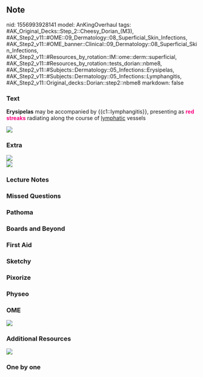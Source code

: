 ## Note
nid: 1556993928141
model: AnKingOverhaul
tags: #AK_Original_Decks::Step_2::Cheesy_Dorian_(M3), #AK_Step2_v11::#OME::09_Dermatology::08_Superficial_Skin_Infections, #AK_Step2_v11::#OME_banner::Clinical::09_Dermatology::08_Superficial_Skin_Infections, #AK_Step2_v11::#Resources_by_rotation::IM::ome::derm::superficial, #AK_Step2_v11::#Resources_by_rotation::tests_dorian::nbme8, #AK_Step2_v11::#Subjects::Dermatology::05_Infections::Erysipelas, #AK_Step2_v11::#Subjects::Dermatology::05_Infections::Lymphangitis, #AK_Step2_v11::Original_decks::Dorian::step2::nbme8
markdown: false

### Text
<b>Erysipelas</b> may be accompanied by {{c1::lymphangitis}},
presenting as <font color="#FC0280"><b>red streaks</b></font>
radiating along the course of <u>lymphatic</u> vessels
<div><img src="Lymphangitis-4_555_334_70.jpg"></div>

### Extra
<div>
  <i><img src="paste-516547126755329.jpg" class="resizer"></i>
</div>
<div>
  <i><img src="paste-367181049102339.jpg" class="resizer"></i>
</div>

### Lecture Notes


### Missed Questions


### Pathoma


### Boards and Beyond


### First Aid


### Sketchy


### Pixorize


### Physeo


### OME
<div class="ome-widget">
  <a href=
  "https://onlinemeded.org/spa/dermatology/superficial-skin-infections/acquire?ref=anki">
  <img src="_OME_AnkiFlashcards_Lesson_4.png"></a>
</div>

### Additional Resources
<i><img src="paste-514726060621825%20(1).jpg" class="resizer"></i>

### One by one

